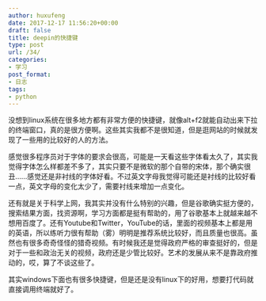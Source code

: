 ```yaml
---
author: huxufeng
date: 2017-12-17 11:56:20+00:00
draft: false
title: deepin的快捷键
type: post
url: /34/
categories:
- 学习
post_format:
- 日志
tags:
- python
---
```


没想到linux系统在很多地方都有非常方便的快捷键，就像alt+f2就能自动出来下拉的终端窗口，真的是很方便啊。这些其实我都不是很知道，但是逛网站的时候就发现了一些用的比较好的人的方法。

感觉很多程序员对于字体的要求会很高，可能是一天看这些字体看太久了，其实我觉得字体怎么样都差不多了，其实只要不是微软的那个自带的宋体，那个确实很丑……感觉还是非衬线的字体好看。不过英文字母我觉得可能还是衬线的比较好看一点，英文字母的变化太少了，需要衬线来增加一点变化。

还有就是关于科学上网，我其实并没有什么特别的兴趣，但是谷歌确实挺方便的，搜索结果方面，找资源啊，学习方面都是挺有帮助的，用了谷歌基本上就越来越不想用百度了。还有Youtube和Twitter，YouTube的话，里面的视频基本上都是用的英语，所以练听力很有帮助（雾）明明是推荐系统比较好，而且质量也很高。虽然也有很多奇奇怪怪的猎奇视频。有时候我还是觉得政府严格的审查挺好的，但是对于一些和政治无关的视频，政府还是少管比较好。艺术的发展从来不是靠政府推动的，哎，算了不谈这些了。

其实windows下面也有很多快捷键，但是还是没有linux下的好用，想要打代码就直接调用终端就好了。
